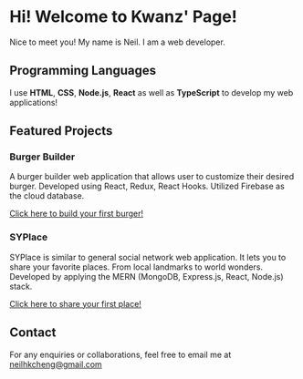 # Hi! Welcome to Kwanz' Page!
Nice to meet you! My name is Neil. I am a web developer.

## Programming Languages
I use **HTML**, **CSS**, **Node.js**, **React** as well as **TypeScript** to develop my web applications!

## Featured Projects
### Burger Builder
A burger builder web application that allows user to customize their desired burger.
Developed using React, Redux, React Hooks. Utilized Firebase as the cloud database.

<a href="https://react-burger-builder-c0403.firebaseapp.com/">Click here to build your first burger!</a>

### SYPlace
SYPlace is similar to general social network web application. It lets you to share your favorite places. From local landmarks to world wonders.
Developed by applying the MERN (MongoDB, Express.js, React, Node.js) stack.

<a href="https://syplace.herokuapp.com/">Click here to share your first place!</a>

## Contact
For any enquiries or collaborations, feel free to email me at neilhkcheng@gmail.com
